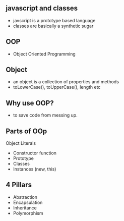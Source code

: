 ## javascript and classes
- javscript is a prototype based language
- classes are basically a synthetic sugar
## OOP
- Object Oriented Programming
## Object
- an object is a collection of properties and methods
- toLowerCase(), toUpperCase(), length etc

## Why use OOP?
- to save code from messing up.

## Parts of OOp
Object Literals

- Constructor function
- Prototype
- Classes
- Instances (new, this)

## 4 Pillars
- Abstraction
- Encapsulation
- Inheritance
- Polymorphism
